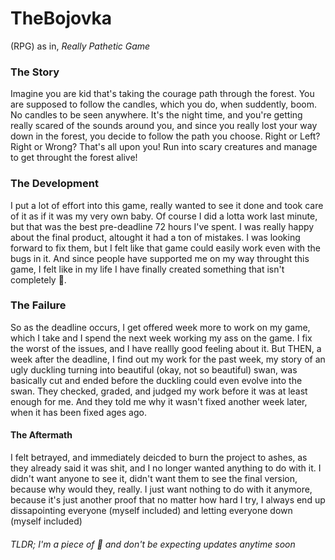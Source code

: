 # TheBojovka
(RPG) as in, *Really Pathetic Game*
### The Story
Imagine you are kid that's taking the courage path through the forest. You are supposed to follow the candles, which you do, when suddently, boom.
No candles to be seen anywhere. It's the night time, and you're getting really scared of the sounds around you, and since you really lost your way 
down in the forest, you decide to follow the path you choose. Right or Left? Right or Wrong? That's all upon you! Run into scary creatures and manage
to get throught the forest alive!
### The Development
I put a lot of effort into this game, really wanted to see it done and took care of it as if it was my very own baby. Of course I did a lotta work
last minute, but that was the best pre-deadline 72 hours I've spent. I was really happy about the final product, altought it had a ton of mistakes.
I was looking forward to fix them, but I felt like that game could easily work even with the bugs in it. And since people have supported me on my 
way throught this game, I felt like in my life I have finally created something that isn't completely 💩.
### The Failure
So as the deadline occurs, I get offered week more to work on my game, which I take and I spend the next week working my ass on the game. I fix the 
worst of the issues, and I have reallly good feeling about it. But THEN, a week after the deadline, I find out my work for the past week, my story of an ugly 
duckling turning into beautiful (okay, not so beautiful) swan, was basically cut and ended before the duckling could even evolve into the swan. They checked,
graded, and judged my work before it was at least enough for me. And they told me why it wasn't fixed another week later, when it has been fixed
ages ago. 
#### The Aftermath
I felt betrayed, and immediately deicded to burn the project to ashes, as they already said it was shit, and I no longer wanted anything
to do with it. I didn't want anyone to see it, didn't want them to see the final version, because why would they, really. I just want nothing to 
do with it anymore, because it's just another proof that no matter how hard I try, I always end up dissapointing everyone (myself included) and letting
everyone down (myself included) 
###### TLDR; I'm a piece of 💩 and don't be expecting updates anytime soon 
